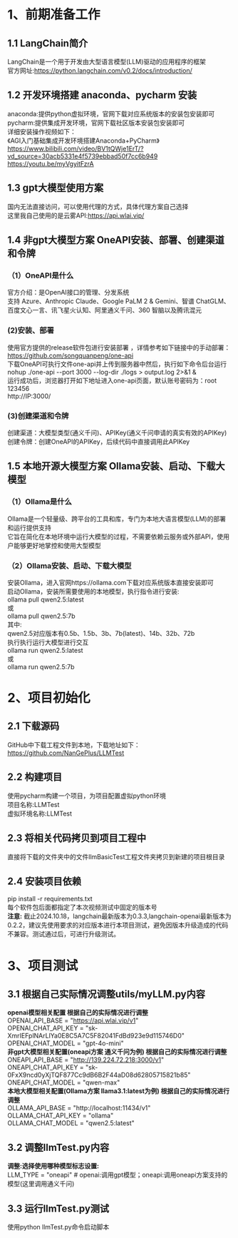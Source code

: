 # 1、前期准备工作
## 1.1 LangChain简介
LangChain是一个用于开发由大型语言模型(LLM)驱动的应用程序的框架            
官方网址:https://python.langchain.com/v0.2/docs/introduction/             

## 1.2 开发环境搭建 anaconda、pycharm 安装   
anaconda:提供python虚拟环境，官网下载对应系统版本的安装包安装即可           
pycharm:提供集成开发环境，官网下载社区版本安装包安装即可            
详细安装操作视频如下：        
《AGI入门基础集成开发环境搭建Anaconda+PyCharm》              
https://www.bilibili.com/video/BV1tQWje1ErT/?vd_source=30acb5331e4f5739ebbad50f7cc6b949                           
https://youtu.be/myVgyitFzrA               

## 1.3 gpt大模型使用方案            
国内无法直接访问，可以使用代理的方式，具体代理方案自己选择      
这里我自己使用的是云雾API:https://api.wlai.vip/             

## 1.4 非gpt大模型方案 OneAPI安装、部署、创建渠道和令牌 
### （1）OneAPI是什么
官方介绍：是OpenAI接口的管理、分发系统             
支持 Azure、Anthropic Claude、Google PaLM 2 & Gemini、智谱 ChatGLM、百度文心一言、讯飞星火认知、阿里通义千问、360 智脑以及腾讯混元             
### (2)安装、部署
使用官方提供的release软件包进行安装部署 ，详情参考如下链接中的手动部署：                  
https://github.com/songquanpeng/one-api                  
下载OneAPI可执行文件one-api并上传到服务器中然后，执行如下命令后台运行             
nohup ./one-api --port 3000 --log-dir ./logs > output.log 2>&1 &               
运行成功后，浏览器打开如下地址进入one-api页面，默认账号密码为：root 123456                 
http://IP:3000/              
### (3)创建渠道和令牌
创建渠道：大模型类型(通义千问)、APIKey(通义千问申请的真实有效的APIKey)             
创建令牌：创建OneAPI的APIKey，后续代码中直接调用此APIKey              

## 1.5 本地开源大模型方案 Ollama安装、启动、下载大模型          
### （1）Ollama是什么
Ollama是一个轻量级、跨平台的工具和库，专门为本地大语言模型(LLM)的部署和运行提供支持          
它旨在简化在本地环境中运行大模型的过程，不需要依赖云服务或外部API，使用户能够更好地掌控和使用大型模型                
### （2）Ollama安装、启动、下载大模型
安装Ollama，进入官网https://ollama.com下载对应系统版本直接安装即可                                                   
启动Ollama，安装所需要使用的本地模型，执行指令进行安装:                                                          
ollama pull qwen2.5:latest    
或       
ollama pull qwen2.5:7b                                                                
其中:                            
qwen2.5对应版本有0.5b、1.5b、3b、7b(latest)、14b、32b、72b                    
执行执行运行大模型进行交互        
ollama run qwen2.5:latest            
或         
ollama run qwen2.5:7b             


# 2、项目初始化
## 2.1 下载源码
GitHub中下载工程文件到本地，下载地址如下：                
https://github.com/NanGePlus/LLMTest             

## 2.2 构建项目
使用pycharm构建一个项目，为项目配置虚拟python环境               
项目名称:LLMTest            
虚拟环境名称:LLMTest               

## 2.3 将相关代码拷贝到项目工程中           
直接将下载的文件夹中的文件llmBasicTest工程文件夹拷贝到新建的项目根目录                        

## 2.4 安装项目依赖          
pip install -r requirements.txt            
每个软件包后面都指定了本次视频测试中固定的版本号     
**注意:** 截止2024.10.18，langchain最新版本为0.3.3,langchain-openai最新版本为0.2.2，建议先使用要求的对应版本进行本项目测试，避免因版本升级造成的代码不兼容。测试通过后，可进行升级测试。                      


# 3、项目测试          
## 3.1 根据自己实际情况调整utils/myLLM.py内容
**openai模型相关配置 根据自己的实际情况进行调整**                   
OPENAI_API_BASE = "https://api.wlai.vip/v1"            
OPENAI_CHAT_API_KEY = "sk-XmrIEFplNArLlYa0E8C5A7C5F82041FdBd923e9d115746D0"          
OPENAI_CHAT_MODEL = "gpt-4o-mini"           
**非gpt大模型相关配置(oneapi方案 通义千问为例) 根据自己的实际情况进行调整**              
ONEAPI_API_BASE = "http://139.224.72.218:3000/v1"            
ONEAPI_CHAT_API_KEY = "sk-0FxX9ncd0yXjTQF877Cc9dB6B2F44aD08d62805715821b85"               
ONEAPI_CHAT_MODEL = "qwen-max"               
**本地大模型相关配置(Ollama方案 llama3.1:latest为例) 根据自己的实际情况进行调整**             
OLLAMA_API_BASE = "http://localhost:11434/v1"                
OLLAMA_CHAT_API_KEY = "ollama"          
OLLAMA_CHAT_MODEL = "qwen2.5:latest"   

## 3.2 调整llmTest.py内容 
**调整:选择使用哪种模型标志设置:**                       
LLM_TYPE = "oneapi"  # openai:调用gpt模型；oneapi:调用oneapi方案支持的模型(这里调用通义千问)                     

## 3.3 运行llmTest.py测试
使用python llmTest.py命令启动脚本                              
